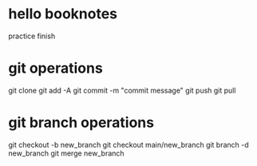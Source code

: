 # hello booknotes
practice finish 
# git operations
git clone
git add -A 
git commit -m "commit message"
git push git pull
# git branch operations
git checkout -b new_branch
git checkout main/new_branch
git branch -d new_branch
git merge new_branch
